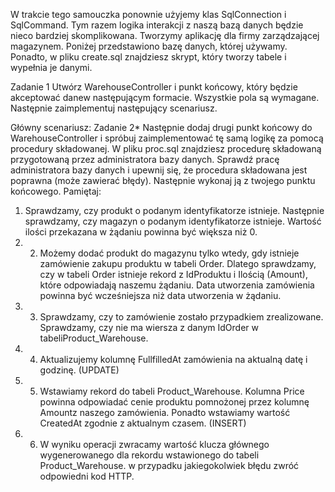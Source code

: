 W trakcie tego samouczka ponownie użyjemy klas SqlConnection i SqlCommand. 
Tym razem logika interakcji z naszą bazą danych będzie nieco bardziej skomplikowana. Tworzymy aplikację dla firmy zarządzającej magazynem. 
Poniżej przedstawiono bazę danych, której używamy. Ponadto, w pliku create.sql znajdziesz skrypt, który tworzy tabele i wypełnia je danymi.

Zadanie 1
Utwórz WarehouseController i punkt końcowy, który będzie akceptować danew następującym formacie. Wszystkie pola są wymagane. Następnie zaimplementuj następujący scenariusz.

Główny scenariusz:
Zadanie 2*
Następnie dodaj drugi punkt końcowy do WarehouseController i spróbuj zaimplementować tę samą logikę za pomocą procedury składowanej. W pliku proc.sql znajdziesz procedurę składowaną przygotowaną przez administratora bazy danych. Sprawdź pracę administratora bazy danych i upewnij się, że procedura składowana jest poprawna (może zawierać błędy). Następnie wykonaj ją z twojego punktu końcowego.
Pamiętaj:
1. Sprawdzamy, czy produkt o podanym identyfikatorze istnieje. Następnie sprawdzamy, czy magazyn o podanym identyfikatorze istnieje. Wartość ilości przekazana w żądaniu powinna być większa niż 0.
2. 2. Możemy dodać produkt do magazynu tylko wtedy, gdy istnieje zamówienie zakupu produktu w tabeli Order. Dlatego sprawdzamy, czy w tabeli Order istnieje rekord z IdProduktu i Ilością (Amount), które odpowiadają naszemu żądaniu. Data utworzenia zamówienia powinna być wcześniejsza niż data utworzenia w żądaniu.
3. 3. Sprawdzamy, czy to zamówienie zostało przypadkiem zrealizowane. Sprawdzamy, czy nie ma wiersza z danym IdOrder w tabeliProduct_Warehouse.
4. 4. Aktualizujemy kolumnę FullfilledAt zamówienia na aktualną datę i godzinę. (UPDATE)
5. 5. Wstawiamy rekord do tabeli Product_Warehouse. Kolumna Price powinna odpowiadać cenie produktu pomnożonej przez kolumnę Amountz naszego zamówienia. Ponadto wstawiamy wartość CreatedAt zgodnie z aktualnym czasem. (INSERT)
6. 6. W wyniku operacji zwracamy wartość klucza głównego wygenerowanego dla rekordu wstawionego do tabeli Product_Warehouse. w przypadku jakiegokolwiek błędu zwróć odpowiedni kod HTTP.
